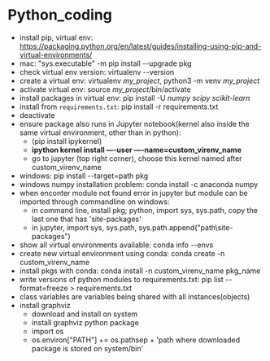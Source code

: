 # Python_coding

* install pip, virtual env: https://packaging.python.org/en/latest/guides/installing-using-pip-and-virtual-environments/
* mac: "sys.executable" -m pip install --upgrade pkg
* check virtual env version: virtualenv --version
* create a virtual env: virtualenv *my_project*,  python3 -m venv *my_project*
* activate virtual env: source *my_project*/bin/activate
* install packages in virtual env: pip install -U *numpy scipy scikit-learn*
* install from `requirements.txt`: pip install -r requirements.txt
* deactivate
* ensure package also runs in Jupyter notebook(kernel also inside the same virtual environment, other than in python):
    * (pip install ipykernel)
    * **ipython kernel install —-user —-name=custom_virenv_name**
    * go to jupyter (top right corner), choose this kernel named after custom_virenv_name
* windows: pip install --target=path pkg
* windows numpy installation problem: conda install -c anaconda numpy
* when enconter module not found error in jupyter but module can be imported through commandline on windows:  
  * in command line, install pkg; python, import sys, sys.path, copy the last one that has 'site-packages'  
  * in jupyter, import sys, sys.path, sys.path.append("path\site-packages")  
* show all virtual environments available: conda info --envs
* create new virtual environment using conda: conda create -n custom_virenv_name
* install pkgs with conda: conda install -n custom_virenv_name pkg_name
* write versions of python modules to requirements.txt: pip list --format=freeze > requirements.txt
* class variables are variables being shared with all instances(objects)
* install graphviz
   * download and install on system
   * install graphviz python package
   * import os
   * os.environ["PATH"] += os.pathsep + 'path where downloaded package is stored on system/bin'




